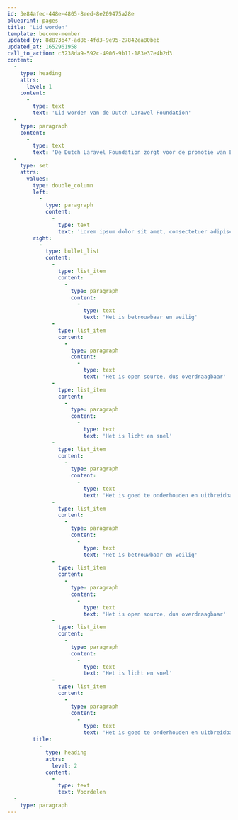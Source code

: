 ```yaml
---
id: 3e84afec-448e-4805-8eed-8e209475a28e
blueprint: pages
title: 'Lid worden'
template: become-member
updated_by: 8d873b47-ad86-4fd3-9e95-27842ea80beb
updated_at: 1652961958
call_to_action: c3238da9-592c-4906-9b11-183e37e4b2d3
content:
  -
    type: heading
    attrs:
      level: 1
    content:
      -
        type: text
        text: 'Lid worden van de Dutch Laravel Foundation'
  -
    type: paragraph
    content:
      -
        type: text
        text: 'De Dutch Laravel Foundation zorgt voor de promotie van Laravel en stimuleert kennisuitwisseling tussen Laravel developers in Nederland. Opdrachtgevers van webapplicaties kunnen via de stichting geschikte Laravel developers vinden.'
  -
    type: set
    attrs:
      values:
        type: double_column
        left:
          -
            type: paragraph
            content:
              -
                type: text
                text: 'Lorem ipsum dolor sit amet, consectetuer adipiscing elit. Aenean commodo ligula eget dolor. Aenean massa. Cum sociis. In enim justo, rhoncus ut, imperdiet a, venenatis vitae, justo. Nullam dictum felis eu pede mollis pretium. Integer tincidunt. Cras dapibus. Vivamus elementum semper nisi.'
        right:
          -
            type: bullet_list
            content:
              -
                type: list_item
                content:
                  -
                    type: paragraph
                    content:
                      -
                        type: text
                        text: 'Het is betrouwbaar en veilig'
              -
                type: list_item
                content:
                  -
                    type: paragraph
                    content:
                      -
                        type: text
                        text: 'Het is open source, dus overdraagbaar'
              -
                type: list_item
                content:
                  -
                    type: paragraph
                    content:
                      -
                        type: text
                        text: 'Het is licht en snel'
              -
                type: list_item
                content:
                  -
                    type: paragraph
                    content:
                      -
                        type: text
                        text: 'Het is goed te onderhouden en uitbreidbaar'
              -
                type: list_item
                content:
                  -
                    type: paragraph
                    content:
                      -
                        type: text
                        text: 'Het is betrouwbaar en veilig'
              -
                type: list_item
                content:
                  -
                    type: paragraph
                    content:
                      -
                        type: text
                        text: 'Het is open source, dus overdraagbaar'
              -
                type: list_item
                content:
                  -
                    type: paragraph
                    content:
                      -
                        type: text
                        text: 'Het is licht en snel'
              -
                type: list_item
                content:
                  -
                    type: paragraph
                    content:
                      -
                        type: text
                        text: 'Het is goed te onderhouden en uitbreidbaar'
        title:
          -
            type: heading
            attrs:
              level: 2
            content:
              -
                type: text
                text: Voordelen
  -
    type: paragraph
---
```

